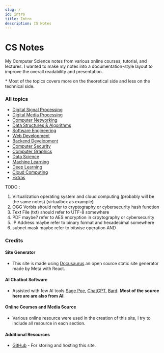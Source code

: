```yaml
---
slug: /
id: intro
title: Intro
description: CS Notes
---
```


# CS Notes

My Computer Science notes from various online courses, tutorial, and lectures. I wanted to make my notes into a documentation-style layout to improve the overall readability and presentation.

\* Most of the topics covers more on the theoretical side and less on the technical side.

### All topics

- [Digital Signal Processing](digital-signal-processing)
- [Digital Media Processing](digital-media-processing)
- [Computer Networking](computer-networking)
- [Data Structures & Algorithms](data-structures-and-algorithms)
- [Software Engineering](software-engineering)
- [Web Development](web-development)
- [Backend Development](backend-development)
- [Computer Security](computer-security)
- [Computer Graphics](computer-graphics)
- [Data Science](data-science)
- [Machine Learning](machine-learning)
- [Deep Learning](deep-learning)
- [Cloud Computing](cloud-computing)
- [Extras](extras)

TODO :

1. Virtualization operating system and cloud computing (probably will be the same notes) (virtualbox as example)
2. OGG Vorbis should refer to cryptography or cybersecurity hash function
3. Text File (txt) should refer to UTF-8 somewhere
4. PDF maybe? refer to AES encryption in crpytography or cybersecurity
5. IP Address maybe refer to binary format and hexadecimal somewhere
6. subnet mask maybe refer to bitwise operation AND

### Credits

#### Site Generator

- This site is made using [Docusaurus](https://docusaurus.io/) an open source static site generator made by Meta with React.

#### AI Chatbot Software

- Assisted with few AI tools [Sage Poe](https://poe.com), [ChatGPT](https://chat.openai.com/), [Bard](https://bard.google.com/). **Most of the source here are are also from AI**.

#### Online Courses and Media Source

- Various online resource were used in the creation of this site, I try to include all resource in each section.

#### Additional Resources

- [GitHub](https://github.com/) - For storing and hosting this site.
